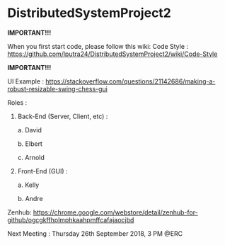 # DistributedSystemProject2

**IMPORTANT!!!**

When you first start code, please follow this wiki:
Code Style : https://github.com/lputra24/DistributedSystemProject2/wiki/Code-Style

**IMPORTANT!!!**

UI Example : https://stackoverflow.com/questions/21142686/making-a-robust-resizable-swing-chess-gui

Roles :

  1. Back-End (Server, Client, etc) :
  
     a. David
  
     b. Elbert
  
     c. Arnold
  
  
  2. Front-End (GUI) :
  
     a. Kelly
  
     b. Andre
 
 
Zenhub: https://chrome.google.com/webstore/detail/zenhub-for-github/ogcgkffhplmphkaahpmffcafajaocjbd

Next Meeting : Thursday 26th September 2018, 3 PM @ERC
